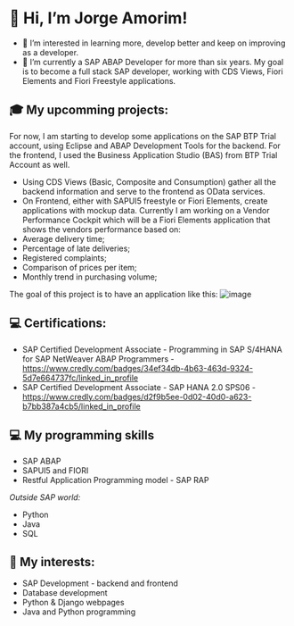 # 👋 Hi, I’m Jorge Amorim!
- 👀 I’m interested in learning more, develop better and keep on improving as a developer.
- 🌱 I’m currently a SAP ABAP Developer for more than six years. My goal is to become a full stack SAP developer, working with CDS Views, Fiori Elements and Fiori Freestyle applications.

<!---
jfbamorim/jfbamorim is a ✨ special ✨ repository because its `README.md` (this file) appears on your GitHub profile.
You can click the Preview link to take a look at your changes.
--->

## 🎓 My upcomming projects:
For now, I am starting to develop some applications on the SAP BTP Trial account, using Eclipse and ABAP Development Tools for the backend. For the frontend, I used the Business Application Studio (BAS) from BTP Trial Account as well.
- Using CDS Views (Basic, Composite and Consumption) gather all the backend information and serve to the frontend as OData services.
- On Frontend, either with SAPUI5 freestyle or Fiori Elements, create applications with mockup data.
Currently I am working on a Vendor Performance Cockpit which will be a Fiori Elements application that shows the vendors performance based on:
- Average delivery time;
- Percentage of late deliveries;
- Registered complaints;
- Comparison of prices per item;
- Monthly trend in purchasing volume;

The goal of this project is to have an application like this:
![image](https://github.com/user-attachments/assets/b02d8204-c688-4755-bc1a-b148583f01ef)


## 💻 Certifications:
- SAP Certified Development Associate - Programming in SAP S/4HANA for SAP NetWeaver ABAP Programmers - https://www.credly.com/badges/34ef34db-4b63-463d-9324-5d7e664737fc/linked_in_profile
- SAP Certified Development Associate - SAP HANA 2.0 SPS06 - https://www.credly.com/badges/d2f9b5ee-0d02-40d0-a623-b7bb387a4cb5/linked_in_profile
  
## 💻 My programming skills
- SAP ABAP
- SAPUI5 and FIORI
- Restful Application Programming model - SAP RAP

_Outside SAP world:_
- Python
- Java
- SQL

## 🧩 My interests:
- SAP Development - backend and frontend
- Database development
- Python & Django webpages
- Java and Python programming
